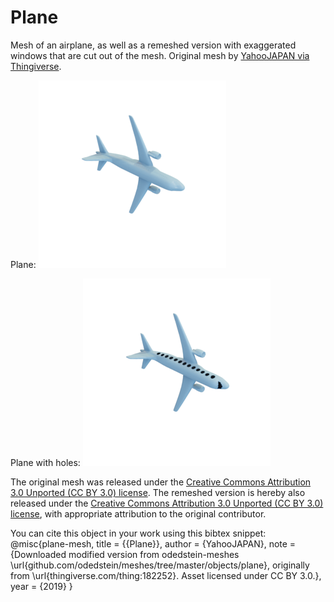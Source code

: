# Plane

Mesh of an airplane, as well as a remeshed version with exaggerated windows that are cut out of the mesh.
Original mesh by [YahooJAPAN via Thingiverse](https://www.thingiverse.com/thing:182252).

Plane:
![plane](plane.png)

Plane with holes:
![plane_holes](plane_holes.png)

The original mesh was released under the [Creative Commons Attribution 3.0 Unported (CC BY 3.0) license](https://creativecommons.org/licenses/by/3.0/).
The remeshed version is hereby also released under the [Creative Commons Attribution 3.0 Unported (CC BY 3.0) license](https://creativecommons.org/licenses/by/3.0/), with appropriate attribution to the original contributor.

You can cite this object in your work using this bibtex snippet:
    @misc{plane-mesh,
      title = {{Plane}},
      author = {YahooJAPAN},
      note = {Downloaded modified version from odedstein-meshes \url{github.com/odedstein/meshes/tree/master/objects/plane}, originally from \url{thingiverse.com/thing:182252}. Asset licensed under CC BY 3.0.},
      year = {2019}
    }
